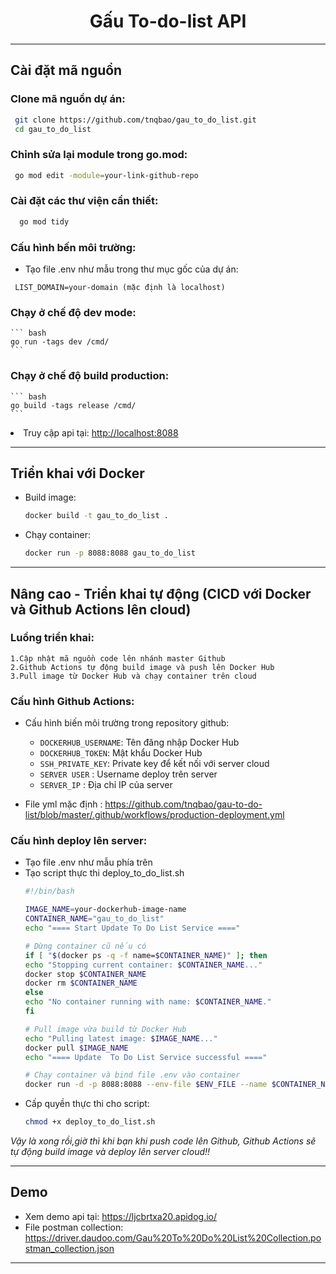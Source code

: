 <h1 style="text-align:center"> Gấu To-do-list API 
 </h1>

***
## Cài đặt mã nguồn
### Clone mã nguồn dự án:
   ``` bash
    git clone https://github.com/tnqbao/gau_to_do_list.git
    cd gau_to_do_list
   ```
### Chỉnh sửa lại module trong go.mod:
  ``` bash
   go mod edit -module=your-link-github-repo 
  ```
### Cài đặt các thư viện cần thiết:
  ``` bash
    go mod tidy 
  ``` 

### Cấu hình bến môi trường:
* Tạo file .env như mẫu trong thư mục gốc của dự án:
```dotenv
 LIST_DOMAIN=your-domain (mặc định là localhost)
```

### Chạy ở chế độ dev mode:
    ``` bash 
    go run -tags dev /cmd/
    ```
  
### Chạy ở chế độ build production:
    ``` bash
    go build -tags release /cmd/
    ```
  <li>Truy cập api tại: <a href="http://localhost:8088" target="_blank">http://localhost:8088</a></li>

***

## Triển khai với Docker

* Build image:
    ``` bash
    docker build -t gau_to_do_list .
    ```
  
* Chạy container:
    ``` bash
    docker run -p 8088:8088 gau_to_do_list
    ```
* **
## Nâng cao - Triển khai tự động (CICD với Docker và Github Actions lên cloud)

### Luồng triển khai:

    1.Cập nhật mã nguồn code lên nhánh master Github
    2.Github Actions tự động build image và push lên Docker Hub
    3.Pull image từ Docker Hub và chạy container trên cloud
### Cấu hình Github Actions:
 * Cấu hình biến môi trường trong repository github:
     * `DOCKERHUB_USERNAME`: Tên đăng nhập Docker Hub
     * `DOCKERHUB_TOKEN`: Mật khẩu Docker Hub
     * `SSH_PRIVATE_KEY`: Private key để kết nối với server cloud
     * `SERVER USER` :  Username deploy trên server
     * `SERVER_IP` : Địa chỉ IP của server
 
 * File yml mặc định : https://github.com/tnqbao/gau-to-do-list/blob/master/.github/workflows/production-deployment.yml

### Cấu hình deploy lên server:
 * Tạo file .env như mẫu phía trên
 * Tạo script thực thi deploy_to_do_list.sh 
    ```bash
    #!/bin/bash

    IMAGE_NAME=your-dockerhub-image-name
    CONTAINER_NAME="gau_to_do_list"
    echo "==== Start Update To Do List Service ===="
   
    # Dừng container cũ nếu có
    if [ "$(docker ps -q -f name=$CONTAINER_NAME)" ]; then
    echo "Stopping current container: $CONTAINER_NAME..."
    docker stop $CONTAINER_NAME
    docker rm $CONTAINER_NAME
    else
    echo "No container running with name: $CONTAINER_NAME."
    fi
   
    # Pull image vừa build từ Docker Hub
    echo "Pulling latest image: $IMAGE_NAME..."
    docker pull $IMAGE_NAME
    echo "==== Update  To Do List Service successful ===="
   
   # Chạy container và bind file .env vào container
   docker run -d -p 8088:8088 --env-file $ENV_FILE --name $CONTAINER_NAME -v $(pwd)/$ENV_FILE:/gau_to_do_list/.env $IMAGE_NAME
    ```
 * Cấp quyền thực thi cho script:
    ``` bash
    chmod +x deploy_to_do_list.sh
    ```
 <i>Vậy là xong rồi,giờ thì khi bạn khi push code lên Github, Github Actions sẽ tự động build image và deploy lên server cloud!! </i>

***
## Demo
* Xem demo api tại: <a href="https://ljcbrtxa20.apidog.io/" target="_blank">https://ljcbrtxa20.apidog.io/</a>
* File postman collection: https://driver.daudoo.com/Gau%20To%20Do%20List%20Collection.postman_collection.json
***

